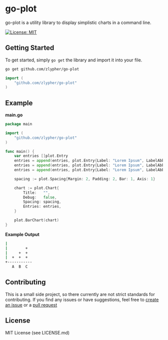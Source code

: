 # go-plot

go-plot is a utility library to display simplistic charts in a command line.

[![License: MIT](https://img.shields.io/badge/License-MIT-yellow.svg)](https://opensource.org/licenses/MIT)

## Getting Started

To get started, simply `go get` the library and import it into your file.

```bash
go get github.com/zlypher/go-plot
```

```go
import (
    "github.com/zlypher/go-plot"
)
```

## Example

**main.go**
```go
package main

import (
    "github.com/zlypher/go-plot"
)

func main() {
    var entries []plot.Entry
    entries = append(entries, plot.Entry{Label: "Lorem Ipsum", LabelAbbr: "A", XValue: 1, YValue: 1})
    entries = append(entries, plot.Entry{Label: "Lorem Ipsum", LabelAbbr: "B", XValue: 2, YValue: 2})
    entries = append(entries, plot.Entry{Label: "Lorem Ipsum", LabelAbbr: "C", XValue: 3, YValue: 3})

    spacing := plot.Spacing{Margin: 2, Padding: 2, Bar: 1, Axis: 1}

    chart := plot.Chart{
        Title:   "",
        Debug:   false,
        Spacing: spacing,
        Entries: entries,
    }

    plot.BarChart(chart)
}
```

**Example Output**
```bash
|
|        +
|     +  +
|  +  +  +
+-----------
   A  B  C
```

## Contributing

This is a small side project, so there currently are not strict standards for contributing. If you find any issues or have suggestions, feel free to [create an issue](https://github.com/zlypher/bool/issues) or a [pull request](https://github.com/zlypher/bool/pulls)

## License

MIT License (see LICENSE.md)